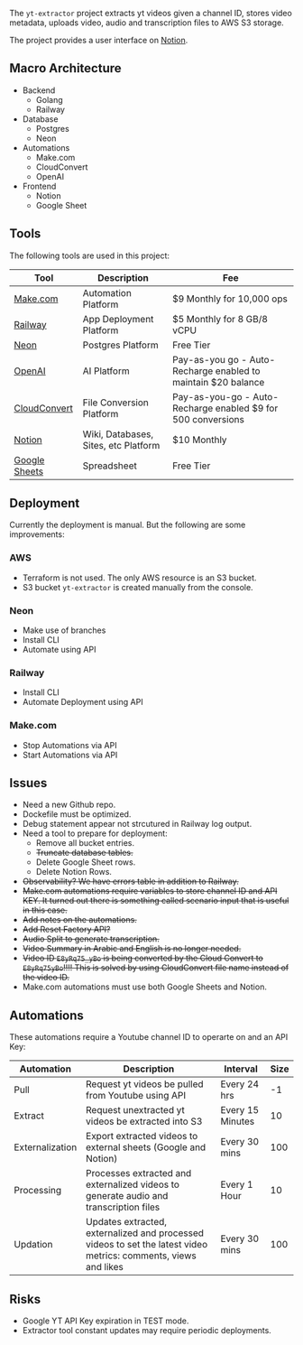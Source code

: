 The `yt-extractor` project extracts yt videos given a channel ID, stores video metadata, uploads video, audio and transcription files to AWS S3 storage. 

The project provides a user interface on [Notion](https://notion.com).

## Macro Architecture

- Backend
    - Golang
    - Railway
- Database
    - Postgres
    - Neon
- Automations
    - Make.com
    - CloudConvert
    - OpenAI
- Frontend
    - Notion
    - Google Sheet

## Tools

The following tools are used in this project:

| Tool            | Description                       | Fee |
|-----------------|-----------------------------------|----------|
| [Make.com](https://us2.make.com) | Automation Platform | $9 Monthly for 10,000 ops |
| [Railway](https://railway.com/) | App Deployment Platform | $5 Monthly for 8 GB/8 vCPU |
| [Neon](https://console.neon.tech/app/projects) | Postgres Platform | Free Tier |
| [OpenAI](https://platform.openai.com/) | AI Platform | Pay-as-you go - Auto-Recharge enabled to maintain $20 balance |
| [CloudConvert](https://cloudconvert.com) | File Conversion Platform | Pay-as-you-go - Auto-Recharge enabled $9 for 500 conversions |
| [Notion](https://notion.com) | Wiki, Databases, Sites, etc Platform | $10 Monthly |
| [Google Sheets](https://docs.google.com/spreadsheets) | Spreadsheet | Free Tier |

## Deployment

Currently the deployment is manual. But the following are some improvements:

### AWS

- Terraform is not used. The only AWS resource is an S3 bucket.
- S3 bucket `yt-extractor` is created manually from the console. 

### Neon

- Make use of branches
- Install CLI
- Automate using API

### Railway

- Install CLI
- Automate Deployment using API

### Make.com

- Stop Automations via API
- Start Automations via API

## Issues

- Need a new Github repo.
- Dockefile must be optimized.
- Debug statement appear not strcutured in Railway log output.
- Need a tool to prepare for deployment:
    - Remove all bucket entries.
    - ~~Truncate database tables.~~
    - Delete Google Sheet rows.
    - Delete Notion Rows.
- ~~Observability? We have errors table in addition to Railway.~~
- ~~Make.com automations require variables to store channel ID and API KEY. It turned out there is something called scenario input that is useful in this case.~~
- ~~Add notes on the automations.~~
- ~~Add Reset Factory API?~~
- ~~Audio Split to generate transcription.~~
- ~~Video Summary in Arabic and English is no longer needed.~~
- ~~Video ID `E8yRq75_yBo` is being converted by the Cloud Convert to `E8yRq75yBo`!!!! This is solved by using CloudConvert file name instead of the video ID.~~
- Make.com automations must use both Google Sheets and Notion.

## Automations

These automations require a Youtube channel ID to operarte on and an API Key:

| Automation      | Description                       | Interval | Size |
|-----------------|-----------------------------------|----------|------|
| Pull            | Request yt videos be pulled from Youtube using API  | Every 24 hrs | -1 |
| Extract         | Request unextracted yt videos be extracted into S3   | Every 15 Minutes | 10 |
| Externalization | Export extracted videos to external sheets (Google and Notion)   | Every 30 mins  | 100 |
| Processing | Processes extracted and externalized videos to generate audio and transcription files  | Every 1 Hour  | 10 |
| Updation | Updates extracted, externalized and processed videos to set the latest video metrics: comments, views and likes  | Every 30 mins  | 100 |

## Risks

- Google YT API Key expiration in TEST mode. 
- Extractor tool constant updates may require periodic deployments.